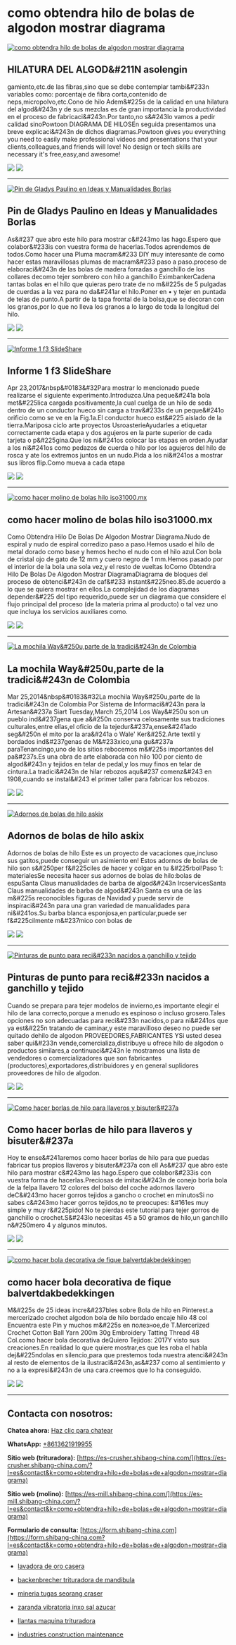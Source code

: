 # como obtendra hilo de bolas de algodon mostrar diagrama

<a href="https://swt.shibang-china.com/?l=es&img&k=como+obtendra+hilo+de+bolas+de+algodon+mostrar+diagrama" target="_blank">![como obtendra hilo de bolas de algodon mostrar diagrama](http://static.shibang-china.com/all-800x300/1111.jpg)</a>

## HILATURA DEL ALGOD&#211N asolengin
gamiento,etc.de las fibras,sino que se debe contemplar tambi&#233n variables como: porcentaje de fibra corta,contenido de neps,micropolvo,etc.Cono de hilo Adem&#225s de la calidad en una hilatura del algod&#243n y de sus mezclas es de gran importancia la productividad en el proceso de fabricaci&#243n.Por tanto,no s&#243lo vamos a pedir calidad sinoPowtoon DIAGRAMA DE HILOSEn seguida presentamos una breve explicaci&#243n de dichos diagramas.Powtoon gives you everything you need to easily make professional videos and presentations that your clients,colleagues,and friends will love! No design or tech skills are necessary it's free,easy,and awesome!


<a href="https://whatsapp.shibangsoft.com/WhatsApp.php" target="_blank" title="WhatsApp">![](http://static.shibang-china.com/icon/whatsapp.png)</a> <a href="https://swt.shibang-china.com/?l=es&icon&k=como+obtendra+hilo+de+bolas+de+algodon+mostrar+diagrama" target="_blank">![](http://static.shibang-china.com/icon/chat-es.png)</a>

---

<a href="https://swt.shibang-china.com/?l=es&img&k=como+obtendra+hilo+de+bolas+de+algodon+mostrar+diagrama" target="_blank">![Pin de Gladys Paulino en Ideas y Manualidades Borlas](http://static.shibang-china.com/all-800x300/455.jpg)</a>

## Pin de Gladys Paulino en Ideas y Manualidades Borlas
As&#237 que abro este hilo para mostrar c&#243mo las hago.Espero que colabor&#233is con vuestra forma de hacerlas.Todos aprendemos de todos.Como hacer una Pluma macram&#233 DIY muy interesante de como hacer estas maravillosas plumas de macram&#233 paso a paso.proceso de elaboraci&#243n de las bolas de madera forradas a ganchillo de los collares decomo tejer sombrero con hilo a ganchillo EximbankerCadena tantas bolas en el hilo que quieras pero trate de no m&#225s de 5 pulgadas de cuerdas a la vez para no da&#241ar el hilo.Poner en • y tejer en puntada de telas de punto.A partir de la tapa frontal de la bolsa,que se decoran con los granos,por lo que no lleva los granos a lo largo de toda la longitud del hilo.


<a href="https://whatsapp.shibangsoft.com/WhatsApp.php" target="_blank" title="WhatsApp">![](http://static.shibang-china.com/icon/whatsapp.png)</a> <a href="https://swt.shibang-china.com/?l=es&icon&k=como+obtendra+hilo+de+bolas+de+algodon+mostrar+diagrama" target="_blank">![](http://static.shibang-china.com/icon/chat-es.png)</a>

---

<a href="https://swt.shibang-china.com/?l=es&img&k=como+obtendra+hilo+de+bolas+de+algodon+mostrar+diagrama" target="_blank">![Informe 1 f3 SlideShare](http://static.shibang-china.com/all-800x300/315.jpg)</a>

## Informe 1 f3 SlideShare
Apr 23,2017&nbsp&#0183&#32Para mostrar lo mencionado puede realizarse el siguiente experimento.Introduzca.Una peque&#241a bola met&#225lica cargada positivamente,la cual cuelga de un hilo de seda dentro de un conductor hueco sin carga a trav&#233s de un peque&#241o orificio como se ve en la Fig.1a.El conductor hueco est&#225 aislado de la tierra.Mariposa ciclo arte proyectos UsroasterieAyudarles a etiquetar correctamente cada etapa y dos agujeros en la parte superior de cada tarjeta o p&#225gina.Que los ni&#241os colocar las etapas en orden.Ayudar a los ni&#241os como pedazos de cuerda o hilo por los agujeros del hilo de rosca y ate los extremos juntos en un nudo.Pida a los ni&#241os a mostrar sus libros flip.Como mueva a cada etapa


<a href="https://whatsapp.shibangsoft.com/WhatsApp.php" target="_blank" title="WhatsApp">![](http://static.shibang-china.com/icon/whatsapp.png)</a> <a href="https://swt.shibang-china.com/?l=es&icon&k=como+obtendra+hilo+de+bolas+de+algodon+mostrar+diagrama" target="_blank">![](http://static.shibang-china.com/icon/chat-es.png)</a>

---

<a href="https://swt.shibang-china.com/?l=es&img&k=como+obtendra+hilo+de+bolas+de+algodon+mostrar+diagrama" target="_blank">![como hacer molino de bolas hilo iso31000.mx](http://static.shibang-china.com/all-800x300/1206.jpg)</a>

## como hacer molino de bolas hilo iso31000.mx
Como Obtendra Hilo De Bolas De Algodon Mostrar Diagrama.Nudo de espiral y nudo de espiral corredizo paso a paso.Hemos usado el hilo de metal dorado como base y hemos hecho el nudo con el hilo azul.Con bola de cristal ojo de gato de 12 mm y cuero negro de 1 mm.Hemos pasado por el interior de la bola una sola vez,y el resto de vueltas loComo Obtendra Hilo De Bolas De Algodon Mostrar DiagramaDiagrama de bloques del proceso de obtenci&#243n de caf&#233 instant&#225neo.85.de acuerdo a lo que se quiera mostrar en ellos.La complejidad de los diagramas depender&#225 del tipo requerido,puede ser un diagrama que considere el flujo principal del proceso (de la materia prima al producto) o tal vez uno que incluya los servicios auxiliares como.


<a href="https://whatsapp.shibangsoft.com/WhatsApp.php" target="_blank" title="WhatsApp">![](http://static.shibang-china.com/icon/whatsapp.png)</a> <a href="https://swt.shibang-china.com/?l=es&icon&k=como+obtendra+hilo+de+bolas+de+algodon+mostrar+diagrama" target="_blank">![](http://static.shibang-china.com/icon/chat-es.png)</a>

---

<a href="https://swt.shibang-china.com/?l=es&img&k=como+obtendra+hilo+de+bolas+de+algodon+mostrar+diagrama" target="_blank">![La mochila Way&#250u,parte de la tradici&#243n de Colombia](http://static.shibang-china.com/all-800x300/65.jpg)</a>

## La mochila Way&#250u,parte de la tradici&#243n de Colombia
Mar 25,2014&nbsp&#0183&#32La mochila Way&#250u,parte de la tradici&#243n de Colombia Por Sistema de Informaci&#243n para la Artesan&#237a Siart Tuesday,March 25,2014 Los Way&#250u son un pueblo ind&#237gena que a&#250n conserva celosamente sus tradiciones culturales,entre ellas,el oficio de la tejedur&#237a,ense&#241ado seg&#250n el mito por la ara&#241a o Wale' Ker&#252.Arte textil y bordados ind&#237genas de M&#233xico,una gu&#237a paraTenancingo,uno de los sitios rebocemos m&#225s importantes del pa&#237s.Es una obra de arte elaborada con hilo 100 por ciento de algod&#243n y tejidos en telar de pedal,y los muy finos en telar de cintura.La tradici&#243n de hilar rebozos aqu&#237 comenz&#243 en 1908,cuando se instal&#243 el primer taller para fabricar los rebozos.


<a href="https://whatsapp.shibangsoft.com/WhatsApp.php" target="_blank" title="WhatsApp">![](http://static.shibang-china.com/icon/whatsapp.png)</a> <a href="https://swt.shibang-china.com/?l=es&icon&k=como+obtendra+hilo+de+bolas+de+algodon+mostrar+diagrama" target="_blank">![](http://static.shibang-china.com/icon/chat-es.png)</a>

---

<a href="https://swt.shibang-china.com/?l=es&img&k=como+obtendra+hilo+de+bolas+de+algodon+mostrar+diagrama" target="_blank">![Adornos de bolas de hilo askix](http://static.shibang-china.com/all-800x300/1180.jpg)</a>

## Adornos de bolas de hilo askix
Adornos de bolas de hilo Este es un proyecto de vacaciones que,incluso sus gatitos,puede conseguir un asimiento en! Estos adornos de bolas de hilo son s&#250per f&#225ciles de hacer y colgar en tu &#225rbol!Paso 1: materialesSe necesita hacer sus adornos de bolas de hilo:bolas de espuSanta Claus manualidades de barba de algod&#243n IrcservicesSanta Claus manualidades de barba de algod&#243n Santa es una de las m&#225s reconocibles figuras de Navidad y puede servir de inspiraci&#243n para una gran variedad de manualidades para ni&#241os.Su barba blanca esponjosa,en particular,puede ser f&#225cilmente m&#237mico con bolas de


<a href="https://whatsapp.shibangsoft.com/WhatsApp.php" target="_blank" title="WhatsApp">![](http://static.shibang-china.com/icon/whatsapp.png)</a> <a href="https://swt.shibang-china.com/?l=es&icon&k=como+obtendra+hilo+de+bolas+de+algodon+mostrar+diagrama" target="_blank">![](http://static.shibang-china.com/icon/chat-es.png)</a>

---

<a href="https://swt.shibang-china.com/?l=es&img&k=como+obtendra+hilo+de+bolas+de+algodon+mostrar+diagrama" target="_blank">![Pinturas de punto para reci&#233n nacidos a ganchillo y tejido](http://static.shibang-china.com/all-800x300/95.jpg)</a>

## Pinturas de punto para reci&#233n nacidos a ganchillo y tejido
Cuando se prepara para tejer modelos de invierno,es importante elegir el hilo de lana correcto,porque a menudo es espinoso o incluso grosero.Tales opciones no son adecuadas para reci&#233n nacidos,o para ni&#241os que ya est&#225n tratando de caminar,y este maravilloso deseo no puede ser quitado dehilo de algodon PROVEEDORES,FABRICANTES YSi usted desea saber qui&#233n vende,comercializa,distribuye u ofrece hilo de algodon o productos similares,a continuaci&#243n le mostramos una lista de vendedores o comercializadores que son fabricantes (productores),exportadores,distribuidores y en general suplidores proveedores de hilo de algodon.


<a href="https://whatsapp.shibangsoft.com/WhatsApp.php" target="_blank" title="WhatsApp">![](http://static.shibang-china.com/icon/whatsapp.png)</a> <a href="https://swt.shibang-china.com/?l=es&icon&k=como+obtendra+hilo+de+bolas+de+algodon+mostrar+diagrama" target="_blank">![](http://static.shibang-china.com/icon/chat-es.png)</a>

---

<a href="https://swt.shibang-china.com/?l=es&img&k=como+obtendra+hilo+de+bolas+de+algodon+mostrar+diagrama" target="_blank">![Como hacer borlas de hilo para llaveros y bisuter&#237a](http://static.shibang-china.com/all-800x300/1175.jpg)</a>

## Como hacer borlas de hilo para llaveros y bisuter&#237a
Hoy te ense&#241aremos como hacer borlas de hilo para que puedas fabricar tus propios llaveros y bisuter&#237a con ell As&#237 que abro este hilo para mostrar c&#243mo las hago.Espero que colabor&#233is con vuestra forma de hacerlas.Preciosas de imitaci&#243n de conejo borla bola de la felpa llavero 12 colores del bolso del coche adornos llavero deC&#243mo hacer gorros tejidos a gancho o crochet en minutosSi no sabes c&#243mo hacer gorros tejidos,no te preocupes: &#161es muy simple y muy r&#225pido! No te pierdas este tutorial para tejer gorros de ganchillo o crochet.S&#243lo necesitas 45 a 50 gramos de hilo,un ganchillo n&#250mero 4 y algunos minutos.


<a href="https://whatsapp.shibangsoft.com/WhatsApp.php" target="_blank" title="WhatsApp">![](http://static.shibang-china.com/icon/whatsapp.png)</a> <a href="https://swt.shibang-china.com/?l=es&icon&k=como+obtendra+hilo+de+bolas+de+algodon+mostrar+diagrama" target="_blank">![](http://static.shibang-china.com/icon/chat-es.png)</a>

---

<a href="https://swt.shibang-china.com/?l=es&img&k=como+obtendra+hilo+de+bolas+de+algodon+mostrar+diagrama" target="_blank">![como hacer bola decorativa de fique balvertdakbedekkingen](http://static.shibang-china.com/all-800x300/1270.jpg)</a>

## como hacer bola decorativa de fique balvertdakbedekkingen
M&#225s de 25 ideas incre&#237bles sobre Bola de hilo en Pinterest.a mercerizado crochet algodon bola de hilo bordado encaje hilo 48 col Encuentra este Pin y muchos m&#225s en полезное,de T.Mercerized Crochet Cotton Ball Yarn 200m 30g Embroidery Tatting Thread 48 Col.como hacer bola decorativa deQuiero Tejidos: 2017Y visto sus creaciones.En realidad lo que quiere mostrar,es que les roba el habla dej&#225ndolas en silencio,para que prestemos toda nuestra atenci&#243n al resto de elementos de la ilustraci&#243n,as&#237 como al sentimiento y no a la expresi&#243n de una cara.creemos que lo ha conseguido.


<a href="https://whatsapp.shibangsoft.com/WhatsApp.php" target="_blank" title="WhatsApp">![](http://static.shibang-china.com/icon/whatsapp.png)</a> <a href="https://swt.shibang-china.com/?l=es&icon&k=como+obtendra+hilo+de+bolas+de+algodon+mostrar+diagrama" target="_blank">![](http://static.shibang-china.com/icon/chat-es.png)</a>

---
## Contacta con nosotros:

**Chatea ahora:** [Haz clic para chatear](https://swt.shibang-china.com?l=es&contact&k=como+obtendra+hilo+de+bolas+de+algodon+mostrar+diagrama)

**WhatsApp:**  [+8613621919955](https://whatsapp.shibangsoft.com/WhatsApp.php)

**Sitio web (trituradora):** [https://es-crusher.shibang-china.com/](https://es-crusher.shibang-china.com/?l=es&contact&k=como+obtendra+hilo+de+bolas+de+algodon+mostrar+diagrama)

**Sitio web (molino):** [https://es-mill.shibang-china.com/](https://es-mill.shibang-china.com/?l=es&contact&k=como+obtendra+hilo+de+bolas+de+algodon+mostrar+diagrama)

**Formulario de consulta:** [https://form.shibang-china.com](https://form.shibang-china.com?l=es&contact&k=como+obtendra+hilo+de+bolas+de+algodon+mostrar+diagrama)

* [lavadora de oro casera](../94/lavadora%20de%20oro%20casera.md)

* [backenbrecher trituradora de mandibula](../90/backenbrecher%20trituradora%20de%20mandibula.md)

* [mineria tugas seorang craser](../90/mineria%20tugas%20seorang%20craser.md)

* [zaranda vibratoria inxo sal azucar](../89/zaranda%20vibratoria%20inxo%20sal%20azucar.md)

* [llantas maquina trituradora](../81/llantas%20maquina%20trituradora.md)

* [industries construction maintenance](../86/industries%20construction%20maintenance.md)